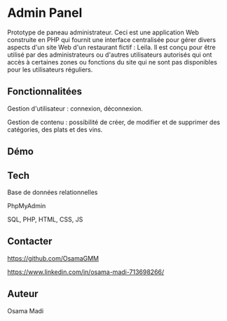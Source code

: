 # Admin Panel

Prototype de paneau administrateur. Ceci est une application Web construite en PHP qui fournit une interface centralisée pour gérer divers aspects d'un site Web d'un restaurant fictif : Leila. Il est conçu pour être utilisé par des administrateurs ou d'autres utilisateurs autorisés qui ont accès à certaines zones ou fonctions du site qui ne sont pas disponibles pour les utilisateurs réguliers.

## Fonctionnalitées

Gestion d'utilisateur : connexion, déconnexion.

Gestion de contenu : possibilité de créer, de modifier et de supprimer des catégories, des plats et des vins.

## Démo


## Tech

Base de données relationnelles

PhpMyAdmin

SQL, PHP, HTML, CSS, JS

## Contacter

https://github.com/OsamaGMM

https://www.linkedin.com/in/osama-madi-713698266/

## Auteur
Osama Madi
